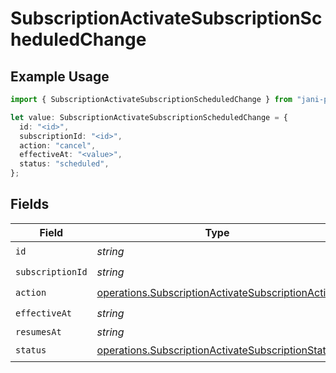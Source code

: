 # SubscriptionActivateSubscriptionScheduledChange

## Example Usage

```typescript
import { SubscriptionActivateSubscriptionScheduledChange } from "jani-payments/models/operations";

let value: SubscriptionActivateSubscriptionScheduledChange = {
  id: "<id>",
  subscriptionId: "<id>",
  action: "cancel",
  effectiveAt: "<value>",
  status: "scheduled",
};
```

## Fields

| Field                                                                                                                  | Type                                                                                                                   | Required                                                                                                               | Description                                                                                                            |
| ---------------------------------------------------------------------------------------------------------------------- | ---------------------------------------------------------------------------------------------------------------------- | ---------------------------------------------------------------------------------------------------------------------- | ---------------------------------------------------------------------------------------------------------------------- |
| `id`                                                                                                                   | *string*                                                                                                               | :heavy_check_mark:                                                                                                     | N/A                                                                                                                    |
| `subscriptionId`                                                                                                       | *string*                                                                                                               | :heavy_check_mark:                                                                                                     | N/A                                                                                                                    |
| `action`                                                                                                               | [operations.SubscriptionActivateSubscriptionAction](../../models/operations/subscriptionactivatesubscriptionaction.md) | :heavy_check_mark:                                                                                                     | N/A                                                                                                                    |
| `effectiveAt`                                                                                                          | *string*                                                                                                               | :heavy_check_mark:                                                                                                     | N/A                                                                                                                    |
| `resumesAt`                                                                                                            | *string*                                                                                                               | :heavy_minus_sign:                                                                                                     | N/A                                                                                                                    |
| `status`                                                                                                               | [operations.SubscriptionActivateSubscriptionStatus](../../models/operations/subscriptionactivatesubscriptionstatus.md) | :heavy_check_mark:                                                                                                     | N/A                                                                                                                    |